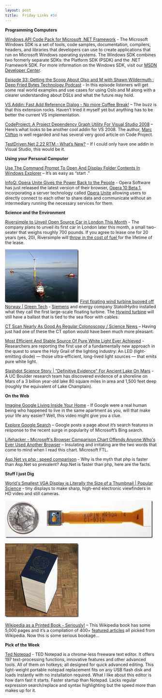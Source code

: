 ```yaml
---
layout: post
title:  Friday Links #56
---
```

**Programming Computers**

[Windows API Code Pack for Microsoft .NET Framework](http://blogs.msdn.com/windowssdk/archive/2009/06/12/windows-api-code-pack-for-microsoft-net-framework.aspx) - The Microsoft Windows SDK is a set of tools, code samples, documentation, compilers, headers, and libraries that developers can use to create applications that run on Microsoft Windows operating systems. The Windows SDK combines two formerly separate SDKs: the Platform SDK (PSDK) and the .NET Framework SDK. For more information on the Windows SDK, visit our [MSDN Developer Center](http://msdn.microsoft.com/en-us/windowsserver/bb980924.aspx).

[Episode 33: Getting the Scoop About Olso and M with Shawn Wildermuth : Deep Fried Bytes Technology Podcast](http://deepfriedbytes.com/podcast/episode-33-getting-the-scoop-about-olso-and-m-with-shawn-wildermuth/) - In this episode listeners will get some real world examples and use cases for using Oslo and M along with a clearer understanding about DSLs and what the future may hold.

[VS Addin: Fast Add Reference Dialog - No more Coffee Break!](http://devlicio.us/blogs/tuna_toksoz/archive/2009/06/18/vs-addin-fast-add-reference-dialog-no-more-coffee-break.aspx) – The buzz is that this extension rocks. Haven’t tried it myself yet but anything has to be better the current VS implementation.

[CodeProject: A Project Dependency Graph Utility For Visual Studio 2008](http://www.codeproject.com/KB/cs/depgraph.aspx) – Here’s what looks to be another cool addin for VS 2008. The author, [Marc Clifton](http://www.codeproject.com/script/Articles/MemberArticles.aspx?amid=36803) is well regarded and has several very good article on Code Project.

[TestDriven.Net 2.22 RTM - What’s New?](http://weblogs.asp.net/nunitaddin/archive/2009/06/18/testdriven-net-2-22-rtm-what-s-new.aspx) – If I could only have one addin in Visual Studio, this would be it.

**Using your Personal Computer**

[Use The Command Prompt To Open And Display Folder Contents In Windows Explorer](http://www.watchingthenet.com/open-display-folders-in-windows-explorer-from-the-command-prompt.html) – It’s as easy as “start .”

[InfoQ: Opera Unite Gives the Power Back to the People](http://www.infoq.com/news/2009/06/Opera-Unite) - Opera Software has just released the latest version of their browser, [Opera 10 Beta 1](http://labs.opera.com/downloads/), incorporating a server technology called [Opera Unite](http://unite.opera.com/) allowing users to directly connect to each other to share data and communicate without an intermediary running the necessary services for them.

**Science and the Environment**

[Riversimple to Unveil Open Source Car in London This Month](http://ostatic.com/blog/riversimple-to-unveil-open-source-car-in-london-this-month) - The company plans to unveil its first car in London later this month, a small two-seater that weighs roughly 700 pounds. If you agree to lease one for 20 years (yes, 20), Riversimple will [throw in the cost of fuel ](http://www.autobloggreen.com/2009/06/10/riversimple-urban-car-hydrogen-car-revealed/)for the lifetime of the lease.

![Hywind: Siemens und StatoilHydro installieren erste schwimmende Windenergieanlage / Hywind: Siemens and StatoilHydro install first floating wind turbine](/cdn/images/blog/FridayLinks56_E4BF/FloatingturbineSiemens.jpg) [First floating wind turbine buoyed off Norway | Green Tech](http://news.cnet.com/8301-11128_3-10263462-54.html?part=rss&subj=news&tag=2547-1_3-0-5) - [Siemens](http://w1.siemens.com/press/en/pressrelease/2009/renewable_energy/ere200906064.htm) and energy company StatoilHydro installed what they call the first large-scale floating turbine. The [Hywind turbine](http://news.cnet.com/8301-11128_3-9950231-54.html) will still have a ballast that is tied to the sea floor with cables.

[CT Scan Nearly As Good As Regular Colonoscopy / Science News](http://www.sciencenews.org/view/generic/id/44724/title/CT_scan_nearly__as_good_as_regular_colonoscopy) – Having just had one of these the CT option would have been much more pleasant.

[Most Efficient And Stable Source Of Pure White Light Ever Achieved](http://www.sciencedaily.com/releases/2009/06/090615100401.htm) - Researchers are reporting the first use of a fundamentally new approach in the quest to snare the Holy Grail of the lighting industry: An LED (light-emitting diode) — those ultra-efficient, long-lived light sources — that emits pure white light.

[Slashdot Science Story | "Definitive Evidence" For Ancient Lake On Mars](http://science.slashdot.org/story/09/06/19/1343208/Definitive-Evidence-For-Ancient-Lake-On-Mars?from=rss) - A UC Boulder research team has discovered evidence of a shoreline on Mars of a 3 billion year-old lake 80 square miles in area and 1,500 feet deep (roughly the equivalent of Lake Champlain).

**On the Web**

[Imagine Google Living Inside Your Home](http://www.labnol.org/internet/google-living-inside-your-house/9057/) - If Google were a real human being who happened to live in the same apartment as you, will that make your life any easier? Well, this video might give you a clue.

[Explore Google Search](http://www.google.com/landing/searchtips/) – Google posts a page about it’s search features in response to the recent surge in popularity of Microsoft’s Bing search.

[Lifehacker - Microsoft's Browser Comparison Chart Offends Anyone Who's Ever Used Another Browser](http://lifehacker.com/5296936/microsofts-browser-comparison-chart-offends-anyone-whos-ever-used-another-browser) – Insulating and irritating are the two words that come to mind when I read this chart. Microsoft FTL.

[Asp.Net vs php : speed comparison](http://naspinski.net/post/AspNet-vs-php--speed-comparison.aspx) - Why is the myth that php is faster than Asp.Net so prevalent? Asp.Net is faster than php, here are the facts.

**Stuff I just Dig**

[](/cdn/images/blog/FridayLinks56_E4BF/wikipediabook.jpg)

[World's Smallest VGA Display is Literally the Size of a Thumbnail | Popular Science](http://www.popsci.com/gear-amp-gadgets/article/2009-06/worlds-smallest-vga-display-literally-size-thumbnail) - tiny displays to make sharp, high-end electronic viewfinders in HD video and still cameras.

![kopin-vga-lcd-strip](/cdn/images/blog/FridayLinks56_E4BF/kopinvgalcdstrip.jpg)

[![wikipedia-book](/cdn/images/blog/FridayLinks56_E4BF/wikipediabook_thumb.jpg)](/cdn/images/blog/FridayLinks56_E4BF/wikipediabook.jpg)

[Wikipedia as a Printed Book - Seriously!](http://www.labnol.org/internet/wikipedia-printed-book/9136/) – This Wikipedia book has some 5,000 pages and it’s a compilation of 400+ [featured articles](http://en.wikipedia.org/wiki/Wikipedia:Featured_articles) all picked from Wikipedia. Now this is some serious bookage…

**Pick of the Week**

[Ted Notepad](http://jsimlo.sk/notepad/) - TED Notepad is a chrome-less freeware text editor. It offers 197 text-processing functions, innovative features and other advanced tools. All of them on hotkeys; all designed for quick advanced editing. This light-weight portable notepad replacement fits on any USB flash disk and loads instantly with no installation required. What I like about this editor is how darn fast it starts. Faster startup than Notepad. Lacks regular expression search/replace and syntax highlighting but the speed more than makes up for it.
